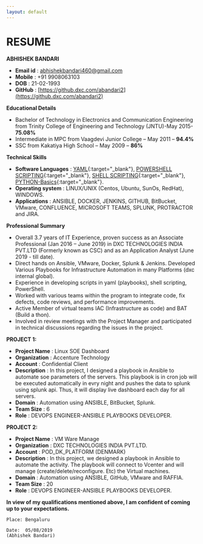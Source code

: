 ```yaml
---
layout: default
--- 
```

# RESUME

**ABHISHEK BANDARI**

* **Email id**	: abhishekbandari460@gmail.com
* **Mobile**	: +91 9908063103
* **DOB**       : 21-02-1993
* **GitHub**	: [https://github.dxc.com/abandari2](https://github.dxc.com/abandari2)

**Educational Details**

* Bachelor of Technology in Electronics and Communication Engineering from Trinity College of Engineering and Technology (JNTU)-May 2015- **75.08%**
* Intermediate in MPC from Vaagdevi Junior College – May 2011 – **94.4%**
* SSC from Kakatiya High School – May 2009 – **86%**


**Technical Skills**

* **Software Languages** :  [YAML](https://en.wikipedia.org/wiki/YAML){:target="_blank"}, [POWERSHELL SCRIPTING](https://docs.microsoft.com/en-us/powershell/scripting/powershell-scripting?view=powershell-6){:target="_blank"}, [SHELL SCRIPTING](https://en.wikipedia.org/wiki/Shell_script){:target="_blank"}, [PYTHON-Basics](https://www.python.org/){:target="_blank"}.
* **Operating system**   :  LINUX/UNIX (Centos, Ubuntu, SunOs, RedHat), WINDOWS.
* **Applications**       :  ANSIBLE, DOCKER, JENKINS, GITHUB, BitBucket, VMware, CONFLUENCE, MICROSOFT TEAMS, SPLUNK, PROTRACTOR and JIRA.
                                                                   

**Professional Summary**

* Overall 3.7 years of IT Experience, proven success as an Associate Professional (Jan 2016 – June 2019) in DXC TECHNOLOGIES INDIA PVT.LTD (Formerly known as CSC) and as an Application Analyst (June 2019 - till date).
*	Direct hands on Ansible, VMware, Docker, Splunk & Jenkins. Developed Various Playbooks for Infrastructure Automation in many Platforms (dxc internal global).
*	Experience in developing scripts in yaml (playbooks), shell scripting, PowerShell.
*	Worked with various teams within the program to integrate code, fix defects, code reviews, and performance improvements.
*	Active Member of virtual teams IAC (Infrastructure as code) and BAT (Build a thon).
*	Involved in review meetings with the Project Manager and participated in technical discussions regarding the issues in the project.
     

**PROJECT 1:**
	
* **Project Name**    :  Linux SOE Dashboard
* **Organization**    :	 Accenture Technology
* **Account**         :  Confidential Client
* **Description**     :	 In this project, I designed a playbook in Ansible to automate soe parameters of the servers. This playbook is in cron job will be executed automatically in evry night and pushes the data to splunk using splunk api. Thus, it will display live dashboard each day for all servers.
* **Domain**          :  Automation using ANSIBLE, BitBucket, Splunk.
* **Team Size**       :	 6
* **Role**            :  DEVOPS ENGINEER-ANSIBLE PLAYBOOKS DEVELOPER.

**PROJECT 2:**									
                                    
* **Project Name**    : VM Ware Manage
* **Organization**    :	DXC TECHNOLOGIES INDIA PVT.LTD.
* **Account**         : POD_DK_PLATFORM (DENMARK)
* **Description**     :	In this project, we designed a playbook in Ansible to automate the activity. The playbook will connect to Vcenter and will manage (create/delete/reconfigure. Etc) the Virtual machines.
* **Domain**          : Automation using ANSIBLE, GitHub, VMware and RAFFIA.
* **Team Size**       :	20
* **Role**            : DEVOPS ENGINEER-ANSIBLE PLAYBOOKS DEVELOPER.

**In view of my qualifications mentioned above, I am confident of coming up to your expectations.**


```Place: Bengaluru```

```Date:  05/08/2019                       				                               (Abhishek Bandari)```
